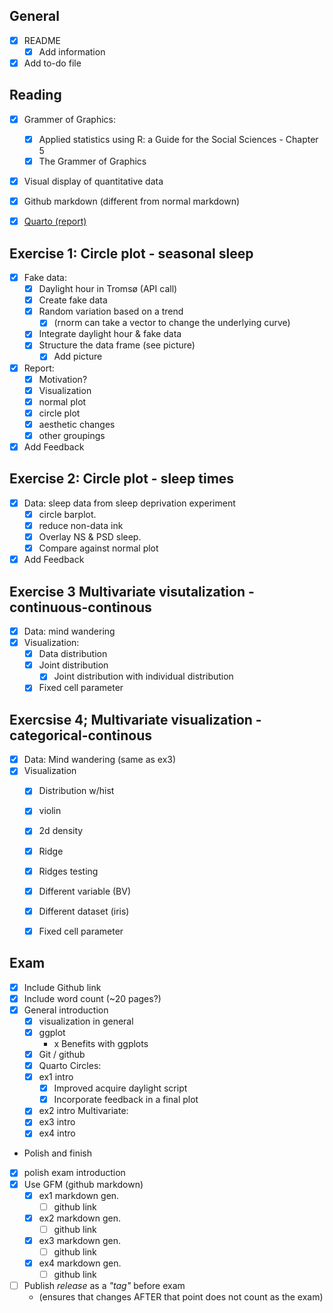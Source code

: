 ## General
-   [x] README
    -   [x] Add information
-   [x] Add to-do file

## Reading
-   [x] Grammer of Graphics:
    -   [x] Applied statistics using R: a Guide for the Social Sciences - Chapter 5
    -   [x] The Grammer of Graphics 
-   [x] Visual display of quantitative data
-   [x] Github markdown (different from normal markdown)
-   [x] [Quarto (report)](https://quarto.org/)


## Exercise 1: Circle plot - seasonal sleep
-   [x] Fake data:
    -   [x] Daylight hour in Tromsø (API call)
    -   [x] Create fake data
    -   [x] Random variation based on a trend
      -   [x] (rnorm can take a vector to change the underlying curve)
    -   [x] Integrate daylight hour & fake data
    -   [x] Structure the data frame (see picture)
        -   [x] Add picture
-   [x] Report: 
    - [x] Motivation?
    -   [x] Visualization
    - [x] normal plot
    -   [x] circle plot
    - [x] aesthetic changes
    -   [x] other groupings
- [x] Add Feedback

## Exercise 2: Circle plot - sleep times
- [x] Data: sleep data from sleep deprivation experiment
	- [x] circle barplot. 
	- [x] reduce non-data ink
	- [x] Overlay NS & PSD sleep. 
	- [x] Compare against normal plot
- [x] Add Feedback

## Exercise 3 Multivariate visutalization - continuous-continous
- [x] Data: mind wandering
- [x] Visualization:
  - [x] Data distribution
  - [x] Joint distribution
    - [x] Joint distribution with individual distribution
  - [x] Fixed cell parameter

## Exercsise 4; Multivariate visualization - categorical-continous
- [x] Data: Mind wandering (same as ex3)
- [x] Visualization 
  - [x] Distribution w/hist
  - [x] violin
  - [x] 2d density
  - [x] Ridge
  - [x] Ridges testing
  - [x] Different variable (BV)
  - [x] Different dataset (iris)
  - [x] Fixed cell parameter


## Exam 
- [x] Include Github link
- [x] Include word count (~20 pages?)
- [x] General introduction
  - [x] visualization in general
  - [x] ggplot
    - x Benefits with ggplots
  - [x] Git / github
  - [x] Quarto
  Circles:
  - [x] ex1 intro
    - [x] Improved acquire daylight script
    - [x] Incorporate feedback in a final plot
  - [x] ex2 intro
  Multivariate: 
  - [x] ex3 intro
  - [x] ex4 intro

- Polish and finish
- [x] polish exam introduction 
- [x] Use GFM (github markdown) 
  - [x] ex1 markdown gen. 
    - [ ] github link
  - [x] ex2 markdown gen.
    - [ ] github link
  - [x] ex3 markdown gen.
    - [ ] github link
  - [x] ex4 markdown gen.
    - [ ] github link
- [ ] Publish *release* as a *"tag"* before exam 
  - (ensures that changes AFTER that point does not count as the exam)


